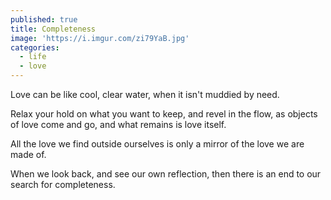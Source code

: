```yaml
---
published: true
title: Completeness
image: 'https://i.imgur.com/zi79YaB.jpg'
categories:
  - life
  - love
---
```

Love can be 
like cool, clear water,
when it isn't muddied
by need.

Relax your hold
on what you want to keep,
and revel in the flow,
as objects of love
come and go, 
and what remains
is love itself.

All the love
we find outside ourselves
is only a mirror
of the love we are made of.

When we look back,
and see our own reflection,
then there is an end
to our search for completeness.
